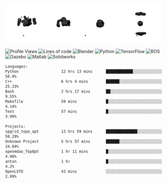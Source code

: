 ![cubes](https://github.com/imsenthur/imsenthur/blob/master/cubes.gif)

<!--START_SECTION:waka-->
![Profile Views](http://img.shields.io/badge/Profile%20views-22-blue)
![Lines of code](https://img.shields.io/badge/From%20%22Hello%2C%20World%21%22%2C%20I%27ve%20written-920940%20lines%20of%20code-blue)
![Blender](https://img.shields.io/badge/-Blender-orange)
![Python](https://img.shields.io/badge/-Python-blue)
![TensorFlow](https://img.shields.io/badge/-TensorFlow-ff8c00)
![ROS](https://img.shields.io/badge/-ROS-20b2aa)
![Gazebo](https://img.shields.io/badge/-Gazebo-lightgrey)
![Matlab](https://img.shields.io/badge/-Matlab-ffd700)
![Solidworks](https://img.shields.io/badge/-Solidworks-red)
```text
Languages: 
Python                   12 hrs 13 mins      ████████████░░░░░░░░░░░░░   50.9% 
C++                      6 hrs 4 mins        ██████░░░░░░░░░░░░░░░░░░░   25.33% 
Bash                     2 hrs 17 mins       ██░░░░░░░░░░░░░░░░░░░░░░░   9.55% 
Makefile                 59 mins             █░░░░░░░░░░░░░░░░░░░░░░░░   4.14% 
Text                     57 mins             █░░░░░░░░░░░░░░░░░░░░░░░░   3.99%

Projects: 
spgrid_topo_opt          13 hrs 59 mins      ██████████████░░░░░░░░░░░   58.29% 
Unknown Project          5 hrs 57 mins       ██████░░░░░░░░░░░░░░░░░░░   24.84% 
openmdao_TopOpt          1 hr 11 mins        █░░░░░░░░░░░░░░░░░░░░░░░░   4.98% 
anton                    1 hr                █░░░░░░░░░░░░░░░░░░░░░░░░   4.2% 
OpenLSTO                 43 mins             ░░░░░░░░░░░░░░░░░░░░░░░░░   2.99%
```


<!--END_SECTION:waka-->
